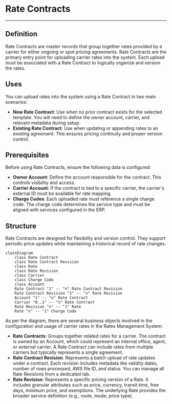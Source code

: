 # Rate Contracts

---

## Definition

Rate Contracts are master records that group together rates provided by a carrier for either ongoing or spot pricing agreements. Rate Contracts are the primary entry point for uploading carrier rates into the system. Each upload must be associated with a Rate Contract to logically organize and version the rates.

## Uses

You can upload rates into the system using a Rate Contract in two main scenarios:

* **New Rate Contract**: Use when no prior contract exists for the selected template. You will need to define the owner account, carrier, and relevant metadata during setup.
* **Existing Rate Contract**: Use when updating or appending rates to an existing agreement. This ensures pricing continuity and proper version control.

## Prerequisites

Before using Rate Contracts, ensure the following data is configured:

* **Owner Account**: Define the account responsible for the contract. This controls visibility and access.
* **Carrier Account**: If the contract is tied to a specific carrier, the carrier's external ID must be available for rate mapping.
* **Charge Codes**: Each uploaded rate must reference a single charge code. The charge code determines the service type and must be aligned with services configured in the ERP.

## Structure

Rate Contracts are designed for flexibility and version control. They support periodic price updates while maintaining a historical record of rate changes.

```mermaidjs
classDiagram
    class Rate Contract
    class Rate Contract Revision
    class Rate
    class Rate Revision
    class Carrier
    class Charge Code
    class Account
    Rate Contract "1" -- "n" Rate Contract Revision
    Rate Contract Revision "1" -- "n" Rate Revision
    Account "1" -- "n" Rate Contract
    Carrier "0..1" -- "n" Rate Contract
    Rate Revision "n" -- "1" Rate
    Rate "n" -- "1" Charge Code
```

As per the diagram, there are several business objects involved in the configuration and usage of carrier rates in the Rates Management System:

* **Rate Contracts**: Groups together related rates for a carrier. The contract is owned by an Account, which could represent an internal office, agent, or external carrier. A Rate Contract can include rates from multiple carriers but typically represents a single agreement.
* **Rate Contract Revision**: Represents a batch upload of rate updates under a contract. Each revision includes metadata like validity dates, number of rows processed, AWS file ID, and status. You can manage all Rate Revisions from a dedicated tab.
* **Rate Revision**: Represents a specific pricing version of a Rate. It includes granular attributes such as price, currency, transit time, free days, minimum price, and exemptions. The underlying Rate provides the broader service definition (e.g., route, mode, price type).